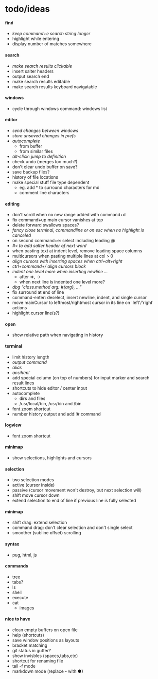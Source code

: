 # todo/ideas

#### find
- *keep command+e search string longer*
- highlight while entering
- display number of matches somewhere

#### search
- *make search results clickable*
- insert salter headers
- output search end
- make search results editable
- make search results keyboard navigatable

#### windows
- cycle through windows command: windows list

#### editor
- *send changes between windows*
- *store unsaved changes in prefs*
- *autocomplete*
    - from buffer
    - from similar files
- *alt-click: jump to definition*
- check undo (merges too much?)
- don't clear undo buffer on save?
- save backup files?
- history of file locations
- make special stuff file type dependent
    - eg. add * to surround characters for md
    - comment line characters

#### editing
- don't scroll when no new range added with command+d
- fix command+up main cursor vanishes at top
- delete forward swallows spaces?
- *fancy close terminal, commandline or on esc when no highlight is canceled*
- on second command+e: select including leading @
- *#< to add salter header of next word*
- when pasting text at indent level, remove leading space columns
- multicursors when pasting multiple lines at col > 0
- *align cursors with inserting spaces when ctrl+alt+right*
- *ctrl+command+/  align cursors block*
- *indent one level more when inserting newline ...*
    - after =>, -> 
    - when next line is indented one level more?
- *dbg "class.method arg: #{arg}, ..."*
- fix surround at end of line
- command-enter: deselect, insert newline, indent, and single cursor
- move mainCursor to leftmost/rightmost cursor in its line on 'left'/'right' actions
- highlight cursor line(s?)

#### open
- show relative path when navigating in history

#### terminal
- limit history length
- *output command*
- *alias*
- *ansihtml*
- add special column (on top of numbers) for input marker and search result lines
- shortcuts to hide editor / center input
- autocomplete
    - dirs and files
    - /usr/local/bin, /usr/bin and /bin
- font zoom shortcut
- number history output and add !# command
      
#### logview
- font zoom shortcut
      
#### minimap
- show selections, highlights and cursors
    
#### selection
- two selection modes
- active (cursor inside)
- passive (cursor movement won't destroy, but next selection will)
- shift move cursor down
- extend selection to end of line if previous line is fully selected
    
#### minimap 
- shift drag: extend selection
- command drag: don't clear selection and don't single select
- smoother (subline offset) scrolling

#### syntax
- pug, html, js

#### commands
- tree
- tabs?
- ls
- shell
- execute
- cat
    - images

#### nice to have
- clean empty buffers on open file
- help (shortcuts)
- save window positions as layouts
- bracket matching
- git status in gutter?
- show invisbles (spaces,tabs,etc)
- shortcut for renaming file
- tail -f mode
- markdown mode (replace - with ●)
    